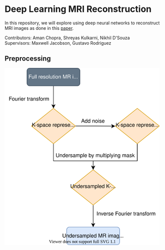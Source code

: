 # Deep Learning MRI Reconstruction

In this repository, we will explore using deep neural networks to reconstruct MRI images as done in this [paper](https://arxiv.org/abs/1910.06067).

Contributors: Aman Chopra, Shreyas Kulkarni, Nikhil D'Souza  
Supervisors: Maxwell Jacobson, Gustavo Rodriguez

## Preprocessing
<img src="./assets/FastMRI workflow.svg" width="500">
